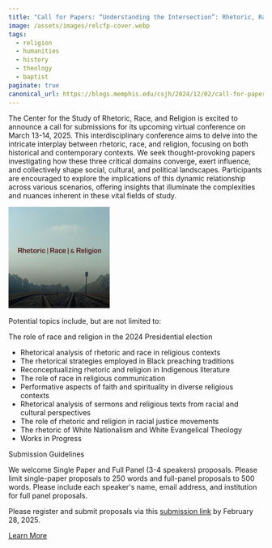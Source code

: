 ```yaml
---
title: "Call for Papers: “Understanding the Intersection”: Rhetoric, Race, and Religion"
image: /assets/images/relcfp-cover.webp
tags:
  - religion
  - humanities
  - history
  - theology
  - baptist
paginate: true   
canonical_url: https://blogs.memphis.edu/csjh/2024/12/02/call-for-papers-understanding-the-intersection-rhetoric-race-and-religion/
---
```

The Center for the Study of Rhetoric, Race, and Religion is excited to announce a call for submissions for its upcoming virtual conference on March 13-14, 2025. This interdisciplinary conference aims to delve into the intricate interplay between rhetoric, race, and religion, focusing on both historical and contemporary contexts. We seek thought-provoking papers investigating how these three critical domains converge, exert influence, and collectively shape social, cultural, and political landscapes. Participants are encouraged to explore the implications of this dynamic relationship across various scenarios, offering insights that illuminate the complexities and nuances inherent in these vital fields of study.

![Poster](/assets/images/rhetoricraceandreligion_HS.jpg)

Potential topics include, but are not limited to:

The role of race and religion in the 2024 Presidential election

-   Rhetorical analysis of rhetoric and race in religious contexts
-   The rhetorical strategies employed in Black preaching traditions
-   Reconceptualizing rhetoric and religion in Indigenous literature
-   The role of race in religious communication
-   Performative aspects of faith and spirituality in diverse religious contexts
-   Rhetorical analysis of sermons and religious texts from racial and cultural perspectives
-   The role of rhetoric and religion in racial justice movements
-   The rhetoric of White Nationalism and White Evangelical Theology
-   Works in Progress

Submission Guidelines

We welcome Single Paper and Full Panel (3-4 speakers) proposals. Please limit single-paper proposals to 250 words and full-panel proposals to 500 words. Please include each speaker's name, email address, and institution for full panel proposals.

Please register and submit proposals via this [submission link](https://forms.gle/mNuMTS4nRZENENu76) by February 28, 2025.

[Learn More](https://blogs.memphis.edu/csjh/2024/12/02/call-for-papers-understanding-the-intersection-rhetoric-race-and-religion/)